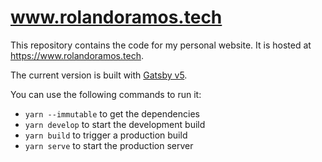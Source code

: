 # www.rolandoramos.tech

This repository contains the code for my personal website. It is hosted at https://www.rolandoramos.tech.

The current version is built with [Gatsby v5](https://www.gatsbyjs.org/).

You can use the following commands to run it:

- `yarn --immutable` to get the dependencies
- `yarn develop` to start the development build
- `yarn build` to trigger a production build
- `yarn serve` to start the production server
